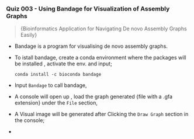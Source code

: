 ### Quiz 003 -   Using Bandage for Visualization of Assembly Graphs
> {Bioinformatics Application for Navigating De novo Assembly Graphs Easily}

- Bandage is a program for visualising de novo assembly graphs.
- To istall bandage, create a conda environment where the packages will be installed , activate the env. and input;

  ```
  conda install -c bioconda bandage
  ```
- Input ``` Bandage ``` to call bandage,
- A console will open up , load the graph generated {file with a .gfa extension} under the ```File``` section,
- A Visual image will be generated after Clicking the `Draw Graph` section in the console;
- 
